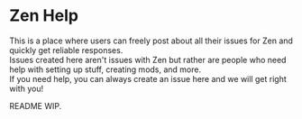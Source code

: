 # Zen Help
This is a place where users can freely post about all their issues for Zen and quickly get reliable responses.\
Issues created here aren't issues with Zen but rather are people who need help with setting up stuff, creating mods, and more.\
If you need help, you can always create an issue here and we will get right with you!

README WIP.
